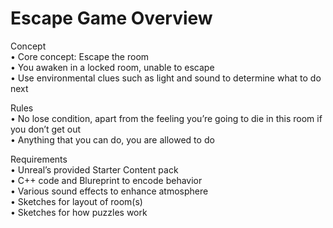 # Escape Game Overview

Concept  
•	Core concept: Escape the room  
•	You awaken in a locked room, unable to escape  
•	Use environmental clues such as light and sound to determine what to do next  
  
Rules  
•	No lose condition, apart from the feeling you’re going to die in this room if you don’t get out  
•	Anything that you can do, you are allowed to do  
  
Requirements  
•	Unreal’s provided Starter Content pack  
•	C++ code and Blureprint to encode behavior  
•	Various sound effects to enhance atmosphere  
•	Sketches for layout of room(s)  
•	Sketches for how puzzles work  
